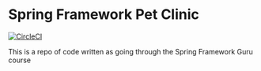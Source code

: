 # Spring Framework Pet Clinic

[![CircleCI](https://circleci.com/gh/jgilbert90042/sfg-pet-clinic.svg?style=svg)](https://circleci.com/gh/jgilbert90042/sfg-pet-clinic)

This is a repo of code written as going through the Spring Framework Guru course